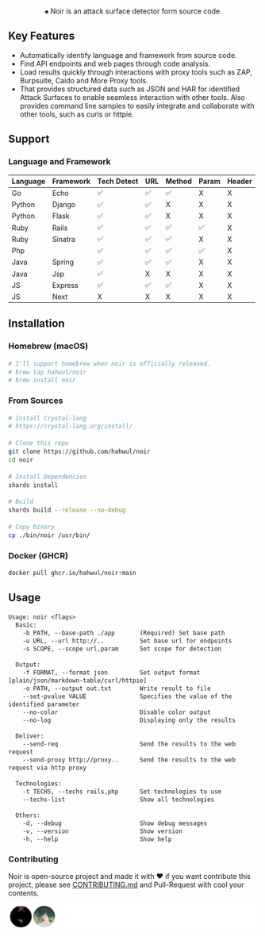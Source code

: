 <div align="center">
  <img src="https://github.com/hahwul/noir/assets/13212227/d4e3d075-9cb0-4ca2-b577-958bfab6ca59" alt="" width="600px;">
  <p>♠️ Noir is an attack surface detector form source code.</p>
</div>

## Key Features
- Automatically identify language and framework from source code.
- Find API endpoints and web pages through code analysis.
- Load results quickly through interactions with proxy tools such as ZAP, Burpsuite, Caido and More Proxy tools.
- That provides structured data such as JSON and HAR for identified Attack Surfaces to enable seamless interaction with other tools. Also provides command line samples to easily integrate and collaborate with other tools, such as curls or httpie.

## Support
### Language and Framework

| Language | Framework | Tech Detect | URL | Method | Param | Header |
|----------|-----------|-------------|-----|--------|-------|--------|
| Go       | Echo      | ✅           | ✅   | ✅      | X     | X      |
| Python   | Django    | ✅           | ✅   | X      | X     | X      |
| Python   | Flask     | ✅           | ✅   | X      | X     | X      |
| Ruby     | Rails     | ✅           | ✅   | ✅      | ✅     | X      |
| Ruby     | Sinatra   | ✅           | ✅   | ✅      | X     | X      |
| Php      |           | ✅           | ✅   | ✅      | ✅     | X      |
| Java     | Spring    | ✅           | ✅   | ✅      | X     | X      |
| Java     | Jsp       | ✅           | X   | X      | X     | X      |
| JS       | Express   | ✅           | ✅   | ✅      | X     | X      |
| JS       | Next      | X           | X   | X      | X     | X      |

## Installation
### Homebrew (macOS)
```bash
# I'll support homebrew when noir is officially released.
# brew tap hahwul/noir
# brew install noir
```

### From Sources
```bash
# Install Crystal-lang
# https://crystal-lang.org/install/

# Clone this repo
git clone https://github.com/hahwul/noir
cd noir

# Install Dependencies
shards install

# Build
shards build --release --no-debug

# Copy binary
cp ./bin/noir /usr/bin/
```

### Docker (GHCR)
```bash
docker pull ghcr.io/hahwul/noir:main
```

## Usage
```
Usage: noir <flags>
  Basic:
    -b PATH, --base-path ./app       (Required) Set base path
    -u URL, --url http://..          Set base url for endpoints
    -s SCOPE, --scope url,param      Set scope for detection

  Output:
    -f FORMAT, --format json         Set output format [plain/json/markdown-table/curl/httpie]
    -o PATH, --output out.txt        Write result to file
    --set-pvalue VALUE               Specifies the value of the identified parameter
    --no-color                       Disable color output
    --no-log                         Displaying only the results

  Deliver:
    --send-req                       Send the results to the web request
    --send-proxy http://proxy..      Send the results to the web request via http proxy

  Technologies:
    -t TECHS, --techs rails,php      Set technologies to use
    --techs-list                     Show all technologies

  Others:
    -d, --debug                      Show debug messages
    -v, --version                    Show version
    -h, --help                       Show help
```

### Contributing
Noir is open-source project and made it with ❤️ 
if you want contribute this project, please see [CONTRIBUTING.md](./CONTRIBUTING.md) and Pull-Request with cool your contents.

![](./CONTRIBUTORS.svg)

